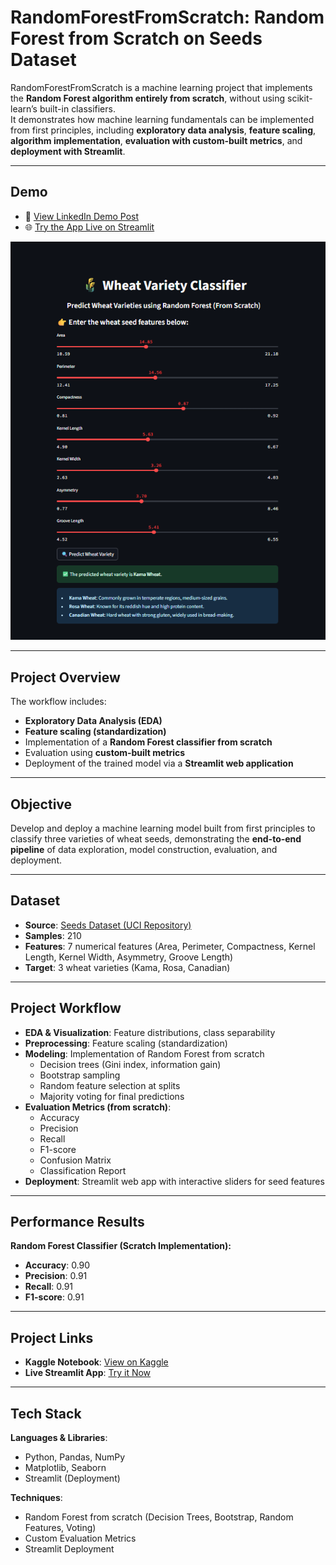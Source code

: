 # **RandomForestFromScratch: Random Forest from Scratch on Seeds Dataset**

RandomForestFromScratch is a machine learning project that implements the **Random Forest algorithm entirely from scratch**, without using scikit-learn’s built-in classifiers.  
It demonstrates how machine learning fundamentals can be implemented from first principles, including **exploratory data analysis**, **feature scaling**, **algorithm implementation**, **evaluation with custom-built metrics**, and **deployment with Streamlit**.

---

## **Demo**

- 🎥 [View LinkedIn Demo Post](https://www.linkedin.com/posts/rawan-alwadeya-17948a305_machinelearning-fromscratch-randomforest-activity-7364025324336005120-zTf2?utm_source=share&utm_medium=member_desktop&rcm=ACoAAE3YzG0BAZw48kimDDr_guvq8zXgSjDgk_I)  
- 🌐 [Try the App Live on Streamlit](https://randomforestfromscratch-xmpa5jh2wpyu8hngsuq8sr.streamlit.app/)

![App Demo](https://github.com/rawan-alwadiya/RandomForestFromScratch/blob/main/RandomForestFromScratch.png)

---

## **Project Overview**

The workflow includes:  
- **Exploratory Data Analysis (EDA)**  
- **Feature scaling (standardization)**  
- Implementation of a **Random Forest classifier from scratch**  
- Evaluation using **custom-built metrics**  
- Deployment of the trained model via a **Streamlit web application**

---

## **Objective**

Develop and deploy a machine learning model built from first principles to classify three varieties of wheat seeds, demonstrating the **end-to-end pipeline** of data exploration, model construction, evaluation, and deployment.

---

## **Dataset**

- **Source**: [Seeds Dataset (UCI Repository)](https://archive.ics.uci.edu/ml/machine-learning-databases/00236/seeds_dataset.txt)  
- **Samples**: 210  
- **Features**: 7 numerical features (Area, Perimeter, Compactness, Kernel Length, Kernel Width, Asymmetry, Groove Length)  
- **Target**: 3 wheat varieties (Kama, Rosa, Canadian)  

---

## **Project Workflow**

- **EDA & Visualization**: Feature distributions, class separability  
- **Preprocessing**: Feature scaling (standardization)  
- **Modeling**: Implementation of Random Forest from scratch  
  - Decision trees (Gini index, information gain)  
  - Bootstrap sampling  
  - Random feature selection at splits  
  - Majority voting for final predictions  
- **Evaluation Metrics (from scratch)**:  
  - Accuracy  
  - Precision  
  - Recall  
  - F1-score  
  - Confusion Matrix  
  - Classification Report  
- **Deployment**: Streamlit web app with interactive sliders for seed features  

---

## **Performance Results**

**Random Forest Classifier (Scratch Implementation):**  
- **Accuracy**: 0.90  
- **Precision**: 0.91  
- **Recall**: 0.91  
- **F1-score**: 0.91  

---

## **Project Links**
 
- **Kaggle Notebook**: [View on Kaggle](https://www.kaggle.com/code/rawanalwadeya/randomforestfromscratch-built-from-scratch?scriptVersionId=257175423)  
- **Live Streamlit App**: [Try it Now](https://randomforestfromscratch-xmpa5jh2wpyu8hngsuq8sr.streamlit.app/)  

---

## **Tech Stack**

**Languages & Libraries**:  
- Python, Pandas, NumPy  
- Matplotlib, Seaborn  
- Streamlit (Deployment)  

**Techniques**:  
- Random Forest from scratch (Decision Trees, Bootstrap, Random Features, Voting)  
- Custom Evaluation Metrics  
- Streamlit Deployment  
